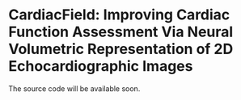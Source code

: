 # CardiacField: Improving Cardiac Function Assessment Via Neural Volumetric Representation of 2D Echocardiographic Images

The source code will be available soon.
